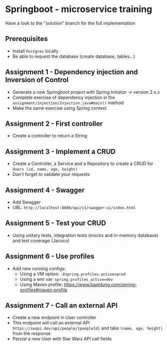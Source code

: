 # Springboot - microservice training

Have a look to the "solution" branch for the full implementation

## Prerequisites

- Install `Postgres` locally
- Be able to request the database (create database, tables...)

## Assignment 1 - Dependency injection and Inversion of Control

- Generate a new Springboot project with Spring Initializr -> version 2.x.x
- Complete exercise of dependency injection in the `assignment/injection/Injection.java#main()` method
- Make the same exercise using Spring context

## Assignment 2 - First controller

- Create a controller to return a String

## Assignment 3 - Implement a CRUD

- Create a Controller, a Service and a Repository to create a CRUD for `Users (id, name, age, height)`
- Don't forget to validate your requests

## Assignment 4 - Swagger

- Add Swagger
- URL: `http://localhost:8080/api/v1/swagger-ui/index.html`

## Assignment 5 - Test your CRUD

- Using unitary tests, integration tests (mocks and in-memory database) and test coverage (Jacoco)

## Assignment 6 - Use profiles

- Add new running configs:
    - Using a VM option: `-Dspring.profiles.active=prod`
    - Using a env var: `spring_profiles_active=dev`
    - Using Maven profile: https://www.baeldung.com/spring-profiles#maven-profile

## Assignment 7 - Call an external API

- Create a new endpoint in User controller
- This endpoint will call an external API `https://swapi.dev/api/people/{peopleId}` and take `(name, age, height)` from
  the response
- Persist a new User with Star Wars API call fields